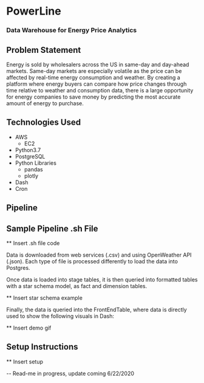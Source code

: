 # PowerLine
### Data Warehouse for Energy Price Analytics

## Problem Statement
Energy is sold by wholesalers across the US in same-day and day-ahead markets. Same-day markets are especially volatile as the price can be affected by real-time energy consumption and weather. By creating a platform where energy buyers can compare how price changes through time relative to weather and consumption data, there is a large opportunity for energy companies to save money by predicting the most accurate amount of energy to purchase.

## Technologies Used
* AWS
  * EC2
* Python3.7
* PostgreSQL
* Python Libraries
  * pandas
  * plotly
* Dash
* Cron

## Pipeline


## Sample Pipeline .sh File

** Insert .sh file code

Data is downloaded from web services (.csv) and using OpenWeather API (.json). Each type of file is processed differently to load the data into Postgres. 

Once data is loaded into stage tables, it is then queried into formatted tables with a star schema model, as fact and dimension tables.

** Insert star schema example

Finally, the data is queried into the FrontEndTable, where data is directly used to show the following visuals in Dash:

** Insert demo gif


## Setup Instructions
** Insert setup


-- Read-me in progress, update coming 6/22/2020
